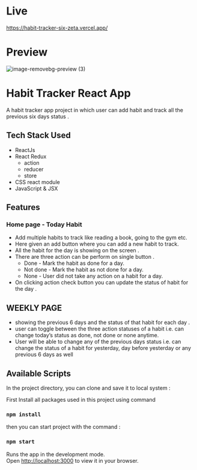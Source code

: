 # Live
https://habit-tracker-six-zeta.vercel.app/
# Preview
![image-removebg-preview (3)](https://github.com/masoom2313189/React-Assignment/assets/105916377/a4befb8a-d1f5-41d0-ac16-97d90638d600)

# Habit Tracker React App

A habit tracker app project in which user can add habit and track all the previous six days status .

## Tech Stack Used

- ReactJs
- React Redux
  - action
  - reducer
  - store
- CSS react module
- JavaScript & JSX

## Features

### Home page - Today Habit

- Add multiple habits to track like reading a book, going to the gym etc.
- Here given an add button where you can add a new habit to track.
- All the habit for the day is showing on the screen .
- There are three action can be perform on single button .
  - Done - Mark the habit as done for a day.
  - Not done - Mark the habit as not done for a day.
  - None - User did not take any action on a habit for a day.
- On clicking action check button you can update the status of habit for the day .

## WEEKLY PAGE

- showing the previous 6 days and the status of that habit for each day .
- user can toggle between the three action statuses of a habit i.e. can change today’s status as done, not done or none anytime.
- User will be able to change any of the previous days status i.e. can change the status of a habit for yesterday, day before yesterday or any previous 6 days as well

## Available Scripts

In the project directory, you can clone and save it to local system :

First Install all packages used in this project using command

### `npm install`

then you can start project with the command :

### `npm start`

Runs the app in the development mode.\
Open [http://localhost:3000](http://localhost:3000) to view it in your browser.

